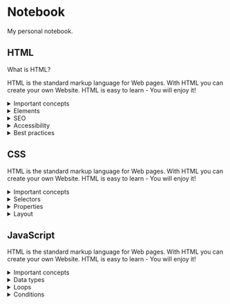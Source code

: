 # Notebook
My personal notebook.

## HTML

What is HTML?

HTML is the standard markup language for Web pages. With HTML you can create your own Website. HTML is easy to learn - You will enjoy it!
  
<details>
   <summary>Important concepts</summary>
  
  1. HTML Document - DOM and structure
  2. HTML Element/Tag and Atributes
  3. Block and Inline elements
  4. Semantic and Non semantic elements
  5. Forms
  6. HTML API
  7. HTML Graphics & Media
  8. HTML Input Attributes
  9. Nesting, empty elements (slef closing)
  10. <!DOCTYPE html>
  11. Containers tags
  
  https://medium.com/@readizo.com/html-basics-the-10-important-concepts-afeedcbe8e7d
  
</details>
  
<details>
  <summary>Elements</summary>
</details>

<details>
  <summary>SEO</summary>
</details>

<details>
  <summary>Accessibility</summary>
</details>

<details>
  <summary>Best practices</summary>
</details>

## CSS
<p>HTML is the standard markup language for Web pages. With HTML you can create your own Website. HTML is easy to learn - You will enjoy it!</p>

<details>
   <summary>Important concepts</summary>
  
  
  
</details>

<details>
  <summary>Selectors</summary>
</details>

<details>
  <summary>Properties</summary>
</details>

<details>
  <summary>Layout</summary>
</details>

## JavaScript
<p>HTML is the standard markup language for Web pages. With HTML you can create your own Website. HTML is easy to learn - You will enjoy it!</p>

<details>
   <summary>Important concepts</summary>
  
  
  
</details>

<details>
  <summary>Data types</summary>
</details>

<details>
  <summary>Loops</summary>
</details>

<details>
  <summary>Conditions</summary>
</details>

